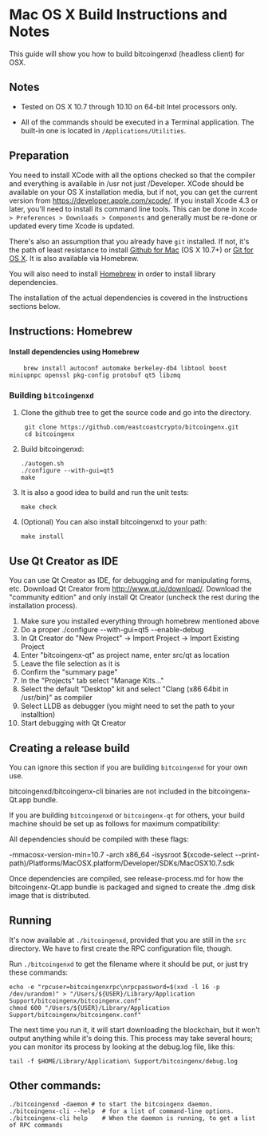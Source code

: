 Mac OS X Build Instructions and Notes
====================================
This guide will show you how to build bitcoingenxd (headless client) for OSX.

Notes
-----

* Tested on OS X 10.7 through 10.10 on 64-bit Intel processors only.

* All of the commands should be executed in a Terminal application. The
built-in one is located in `/Applications/Utilities`.

Preparation
-----------

You need to install XCode with all the options checked so that the compiler
and everything is available in /usr not just /Developer. XCode should be
available on your OS X installation media, but if not, you can get the
current version from https://developer.apple.com/xcode/. If you install
Xcode 4.3 or later, you'll need to install its command line tools. This can
be done in `Xcode > Preferences > Downloads > Components` and generally must
be re-done or updated every time Xcode is updated.

There's also an assumption that you already have `git` installed. If
not, it's the path of least resistance to install [Github for Mac](https://mac.github.com/)
(OS X 10.7+) or
[Git for OS X](https://code.google.com/p/git-osx-installer/). It is also
available via Homebrew.

You will also need to install [Homebrew](http://brew.sh) in order to install library
dependencies.

The installation of the actual dependencies is covered in the Instructions
sections below.

Instructions: Homebrew
----------------------

#### Install dependencies using Homebrew

        brew install autoconf automake berkeley-db4 libtool boost miniupnpc openssl pkg-config protobuf qt5 libzmq

### Building `bitcoingenxd`

1. Clone the github tree to get the source code and go into the directory.

        git clone https://github.com/eastcoastcrypto/bitcoingenx.git
        cd bitcoingenx

2.  Build bitcoingenxd:

        ./autogen.sh
        ./configure --with-gui=qt5
        make

3.  It is also a good idea to build and run the unit tests:

        make check

4.  (Optional) You can also install bitcoingenxd to your path:

        make install

Use Qt Creator as IDE
------------------------
You can use Qt Creator as IDE, for debugging and for manipulating forms, etc.
Download Qt Creator from http://www.qt.io/download/. Download the "community edition" and only install Qt Creator (uncheck the rest during the installation process).

1. Make sure you installed everything through homebrew mentioned above
2. Do a proper ./configure --with-gui=qt5 --enable-debug
3. In Qt Creator do "New Project" -> Import Project -> Import Existing Project
4. Enter "bitcoingenx-qt" as project name, enter src/qt as location
5. Leave the file selection as it is
6. Confirm the "summary page"
7. In the "Projects" tab select "Manage Kits..."
8. Select the default "Desktop" kit and select "Clang (x86 64bit in /usr/bin)" as compiler
9. Select LLDB as debugger (you might need to set the path to your installtion)
10. Start debugging with Qt Creator

Creating a release build
------------------------
You can ignore this section if you are building `bitcoingenxd` for your own use.

bitcoingenxd/bitcoingenx-cli binaries are not included in the bitcoingenx-Qt.app bundle.

If you are building `bitcoingenxd` or `bitcoingenx-qt` for others, your build machine should be set up
as follows for maximum compatibility:

All dependencies should be compiled with these flags:

 -mmacosx-version-min=10.7
 -arch x86_64
 -isysroot $(xcode-select --print-path)/Platforms/MacOSX.platform/Developer/SDKs/MacOSX10.7.sdk

Once dependencies are compiled, see release-process.md for how the bitcoingenx-Qt.app
bundle is packaged and signed to create the .dmg disk image that is distributed.

Running
-------

It's now available at `./bitcoingenxd`, provided that you are still in the `src`
directory. We have to first create the RPC configuration file, though.

Run `./bitcoingenxd` to get the filename where it should be put, or just try these
commands:

    echo -e "rpcuser=bitcoingenxrpc\nrpcpassword=$(xxd -l 16 -p /dev/urandom)" > "/Users/${USER}/Library/Application Support/bitcoingenx/bitcoingenx.conf"
    chmod 600 "/Users/${USER}/Library/Application Support/bitcoingenx/bitcoingenx.conf"

The next time you run it, it will start downloading the blockchain, but it won't
output anything while it's doing this. This process may take several hours;
you can monitor its process by looking at the debug.log file, like this:

    tail -f $HOME/Library/Application\ Support/bitcoingenx/debug.log

Other commands:
-------

    ./bitcoingenxd -daemon # to start the bitcoingenx daemon.
    ./bitcoingenx-cli --help  # for a list of command-line options.
    ./bitcoingenx-cli help    # When the daemon is running, to get a list of RPC commands
